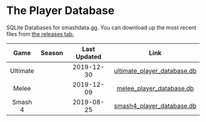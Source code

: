 # The Player Database
SQLite Databases for smashdata.gg. You can download up the most recent files from [the releases tab.](https://github.com/smashdata/ThePlayerDatabase/releases)


| Game     | Season | Last Updated | Link |
|:--------:|:------:|:------------:| :---:|
| Ultimate |        |  2019-12-30  | [ultimate_player_database.db](https://github.com/smashdata/ThePlayerDatabase/releases/download/v2019.12.30/ultimate_player_database.db) |
| Melee    |        |  2019-12-09  | [melee_player_database.db](https://github.com/smashdata/ThePlayerDatabase/releases/download/v2019.12.09/melee_player_database.db)       |
| Smash 4  |        |  2019-08-25  | [smash4_player_database.db](https://github.com/smashdata/ThePlayerDatabase/releases/download/v2019.08.25/smash_4_player_database.db)    |

